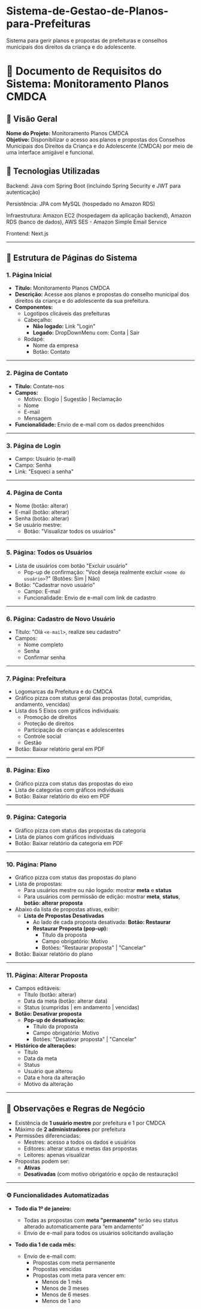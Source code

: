 # Sistema-de-Gestao-de-Planos-para-Prefeituras
Sistema para gerir planos e propostas de prefeituras e conselhos municipais dos direitos da criança e do adolescente.

# 📘 Documento de Requisitos do Sistema: Monitoramento Planos CMDCA

## 🔹 Visão Geral

**Nome do Projeto:** Monitoramento Planos CMDCA  
**Objetivo:** Disponibilizar o acesso aos planos e propostas dos Conselhos Municipais dos Direitos da Criança e do Adolescente (CMDCA) por meio de uma interface amigável e funcional.

## 🧰 **Tecnologias Utilizadas**
Backend: Java com Spring Boot (incluindo Spring Security e JWT para autenticação)

Persistência: JPA com MySQL (hospedado no Amazon RDS)

Infraestrutura: Amazon EC2 (hospedagem da aplicação backend), Amazon RDS (banco de dados), AWS SES - Amazon Simple Email Service

Frontend: Next.js

---

## 🔸 Estrutura de Páginas do Sistema

### 1. Página Inicial

- **Título:** Monitoramento Planos CMDCA
- **Descrição:** Acesse aos planos e propostas do conselho municipal dos direitos da criança e do adolescente da sua prefeitura.
- **Componentes:**
  - Logotipos clicáveis das prefeituras
  - Cabeçalho:
    - **Não logado:** Link "Login"
    - **Logado:** DropDownMenu com: Conta | Sair
  - Rodapé:
    - Nome da empresa
    - Botão: Contato

---

### 2. Página de Contato

- **Título:** Contate-nos
- **Campos:**
  - Motivo: Elogio | Sugestão | Reclamação
  - Nome
  - E-mail
  - Mensagem
- **Funcionalidade:** Envio de e-mail com os dados preenchidos

---

### 3. Página de Login

- Campo: Usuário (e-mail)
- Campo: Senha
- Link: "Esqueci a senha"

---

### 4. Página de Conta

- Nome (botão: alterar)
- E-mail (botão: alterar)
- Senha (botão: alterar)
- Se usuário mestre:
  - Botão: "Visualizar todos os usuários"

---

### 5. Página: Todos os Usuários

- Lista de usuários com botão "Excluir usuário"
  - Pop-up de confirmação: "Você deseja realmente excluir `<nome do usuário>`?" (Botões: Sim | Não)
- Botão: "Cadastrar novo usuário"
  - Campo: E-mail
  - Funcionalidade: Envio de e-mail com link de cadastro

---

### 6. Página: Cadastro de Novo Usuário

- Título: "Olá `<e-mail>`, realize seu cadastro"
- Campos:
  - Nome completo
  - Senha
  - Confirmar senha

---

### 7. Página: Prefeitura

- Logomarcas da Prefeitura e do CMDCA
- Gráfico pizza com status geral das propostas (total, cumpridas, andamento, vencidas)
- Lista dos 5 Eixos com gráficos individuais:
  - Promoção de direitos
  - Proteção de direitos
  - Participação de crianças e adolescentes
  - Controle social
  - Gestão
- Botão: Baixar relatório geral em PDF

---

### 8. Página: Eixo

- Gráfico pizza com status das propostas do eixo
- Lista de categorias com gráficos individuais
- Botão: Baixar relatório do eixo em PDF

---

### 9. Página: Categoria

- Gráfico pizza com status das propostas da categoria
- Lista de planos com gráficos individuais
- Botão: Baixar relatório da categoria em PDF

---

### 10. Página: Plano

- Gráfico pizza com status das propostas do plano
- Lista de propostas:
  - Para usuários mestre ou não logado: mostrar **meta** e **status**
  - Para usuários com permissão de edição: mostrar **meta**, **status**, **botão: alterar proposta**
- Abaixo da lista de propostas ativas, exibir:
  - **Lista de Propostas Desativadas**
    - Ao lado de cada proposta desativada: **Botão: Restaurar**
    - **Restaurar Proposta (pop-up):**
      - Título da proposta
      - Campo obrigatório: Motivo
      - Botões: "Restaurar proposta" | "Cancelar"
- Botão: Baixar relatório do plano

---

### 11. Página: Alterar Proposta

- Campos editáveis:
  - Título (botão: alterar)
  - Data da meta (botão: alterar data)
  - Status (cumpridas | em andamento | vencidas)
- **Botão: Desativar proposta**
  - **Pop-up de desativação:**
    - Título da proposta
    - Campo obrigatório: Motivo
    - Botões: "Desativar proposta" | "Cancelar"
- **Histórico de alterações:**
  - Título
  - Data da meta
  - Status
  - Usuário que alterou
  - Data e hora da alteração
  - Motivo da alteração

---

## 🔸 Observações e Regras de Negócio

- Existência de **1 usuário mestre** por prefeitura e 1 por CMDCA
- Máximo de **2 administradores** por prefeitura
- Permissões diferenciadas:
  - Mestres: acesso a todos os dados e usuários
  - Editores: alterar status e metas das propostas
  - Leitores: apenas visualizar
- Propostas podem ser:
  - **Ativas**
  - **Desativadas** (com motivo obrigatório e opção de restauração)

---

### ⚙️ Funcionalidades Automatizadas

- **Todo dia 1º de janeiro:**
  - Todas as propostas com **meta "permanente"** terão seu status alterado automaticamente para “em andamento”
  - Envio de e-mail para todos os usuários solicitando avaliação

- **Todo dia 1 de cada mês:**
  - Envio de e-mail com:
    - Propostas com meta permanente
    - Propostas vencidas
    - Propostas com meta para vencer em:
      - Menos de 1 mês
      - Menos de 3 meses
      - Menos de 6 meses
      - Menos de 1 ano



